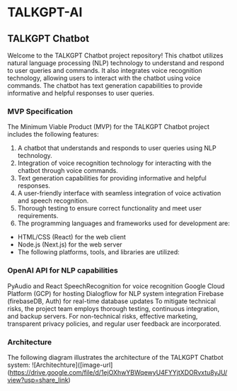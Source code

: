# TALKGPT-AI
## TALKGPT Chatbot
Welcome to the TALKGPT Chatbot project repository! This chatbot utilizes natural language processing (NLP) technology to understand and respond to user queries and commands. It also integrates voice recognition technology, allowing users to interact with the chatbot using voice commands. The chatbot has text generation capabilities to provide informative and helpful responses to user queries.

### MVP Specification
The Minimum Viable Product (MVP) for the TALKGPT Chatbot project includes the following features:

1. A chatbot that understands and responds to user queries using NLP technology.
2. Integration of voice recognition technology for interacting with the chatbot through voice commands.
3. Text generation capabilities for providing informative and helpful responses.
4. A user-friendly interface with seamless integration of voice activation and speech recognition.
5. Thorough testing to ensure correct functionality and meet user requirements.
6. The programming languages and frameworks used for development are:

- HTML/CSS (React) for the web client
- Node.js (Next.js) for the web server
- The following platforms, tools, and libraries are utilized:

### OpenAI API for NLP capabilities
PyAudio and React SpeechRecognition for voice recognition
Google Cloud Platform (GCP) for hosting
Dialogflow for NLP system integration
Firebase (firebaseDB, Auth) for real-time database updates
To mitigate technical risks, the project team employs thorough testing, continuous integration, and backup servers. For non-technical risks, effective marketing, transparent privacy policies, and regular user feedback are incorporated.

### Architecture
The following diagram illustrates the architecture of the TALKGPT Chatbot system:
![Architechture]([image-url] (https://drive.google.com/file/d/1ejOXhwYBWqewyU4FYYjtXDORvxtu8yJU/view?usp=share_link)





